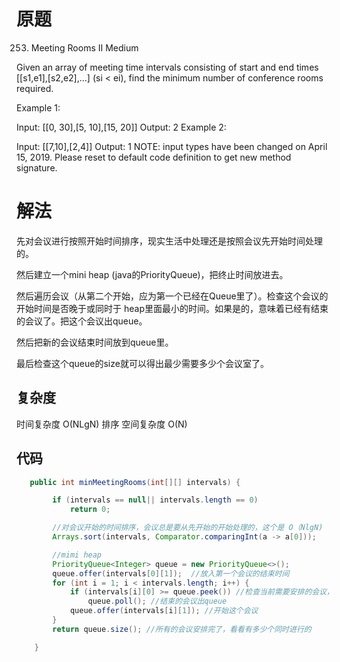 # 原题

253. Meeting Rooms II
Medium

Given an array of meeting time intervals consisting of start and end times [[s1,e1],[s2,e2],...] (si < ei), find the minimum number of conference rooms required.

Example 1:

Input: [[0, 30],[5, 10],[15, 20]]
Output: 2
Example 2:

Input: [[7,10],[2,4]]
Output: 1
NOTE: input types have been changed on April 15, 2019. Please reset to default code definition to get new method signature.


# 解法

先对会议进行按照开始时间排序，现实生活中处理还是按照会议先开始时间处理的。

然后建立一个mini heap (java的PriorityQueue)，把终止时间放进去。

然后遍历会议（从第二个开始，应为第一个已经在Queue里了）。检查这个会议的开始时间是否晚于或同时于 heap里面最小的时间。如果是的，意味着已经有结束的会议了。把这个会议出queue。

然后把新的会议结束时间放到queue里。

最后检查这个queue的size就可以得出最少需要多少个会议室了。

## 复杂度
时间复杂度 O(NLgN) 排序
空间复杂度 O(N)


## 代码
```Java
   public int minMeetingRooms(int[][] intervals) {

        if (intervals == null|| intervals.length == 0)
            return 0;

        //对会议开始的时间排序，会议总是要从先开始的开始处理的，这个是 O（NlgN)
        Arrays.sort(intervals, Comparator.comparingInt(a -> a[0]));

        //mimi heap
        PriorityQueue<Integer> queue = new PriorityQueue<>();
        queue.offer(intervals[0][1]);  //放入第一个会议的结束时间
        for (int i = 1; i < intervals.length; i++) {
            if (intervals[i][0] >= queue.peek()) //检查当前需要安排的会议，是否有已经进行的会议结束了
                queue.poll(); //结束的会议出queue
            queue.offer(intervals[i][1]); //开始这个会议
        }
        return queue.size(); //所有的会议安排完了，看看有多少个同时进行的

    }
```
